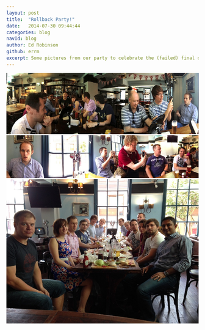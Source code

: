 ```yaml
---
layout: post
title:  "Rollback Party!"
date:   2014-07-30 09:44:44
categories: blog
navId: blog
author: Ed Robinson
github: errm
excerpt: Some pictures from our party to celebrate the (failed) final deploy in our epic 6 month refactoring project
---
```


![Lunch](/assets/lunch.jpg)
![Lunch](/assets/lunch2.jpg)
![Lunch](/assets/lunch3.jpg)
